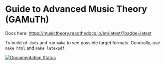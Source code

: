# Guide to Advanced Music Theory (GAMuTh)

Docs here: https://musictheory.readthedocs.io/en/latest/?badge=latest

To build `cd docs` and run `make` to see possible target formats. Generally, use `make html` and `make latexpdf`.

[![Documentation Status](https://readthedocs.org/projects/musictheory/badge/?version=latest)](https://musictheory.readthedocs.io/en/latest/?badge=latest)
